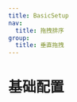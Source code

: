 ```yaml
---
title: BasicSetup
nav:
  title: 拖拽排序
group:
  title: 垂直拖拽
---
```


# 基础配置

<code src='./BasicSetup.tsx'></code>
